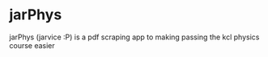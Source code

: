 # jarPhys
jarPhys (jarvice :P) is a pdf scraping app to making passing the kcl physics course easier
